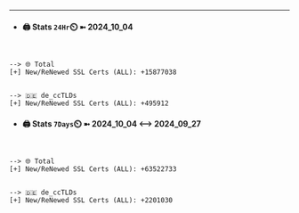 

---
- #### 🖨️ **Stats** `24Hr`⏲️ ➼ 2024_10_04
```console


--> 🌐 Total
[+] New/ReNewed SSL Certs (ALL): +15877038


--> 🇩🇪 de_ccTLDs
[+] New/ReNewed SSL Certs (ALL): +495912

```

- #### 🖨️ **Stats** `7Days`⏲️ ➼ 2024_10_04 <--> 2024_09_27
```console


--> 🌐 Total
[+] New/ReNewed SSL Certs (ALL): +63522733


--> 🇩🇪 de_ccTLDs
[+] New/ReNewed SSL Certs (ALL): +2201030

```

